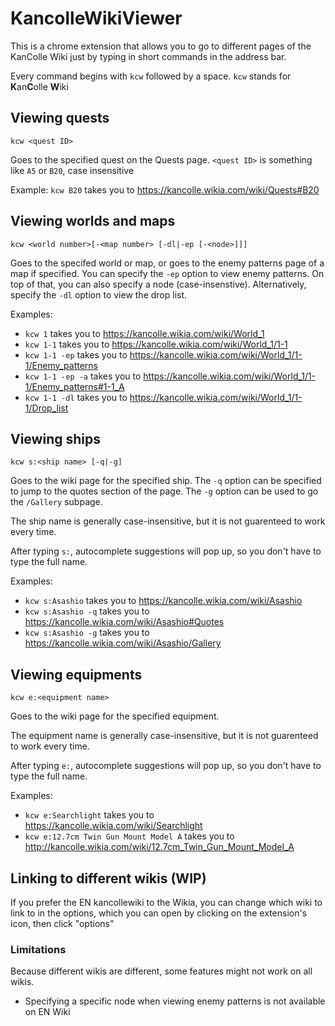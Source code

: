 # KancolleWikiViewer

This is a chrome extension that allows you to go to different pages of the KanColle Wiki just by typing in short commands in the address bar.

Every command begins with `kcw` followed by a space. `kcw` stands for **K**an**C**olle **W**iki

## Viewing quests

    kcw <quest ID>

Goes to the specified quest on the Quests page. `<quest ID>` is something like `A5` or `B20`, case insensitive

Example: `kcw B20` takes you to https://kancolle.wikia.com/wiki/Quests#B20

## Viewing worlds and maps

    kcw <world number>[-<map number> [-dl|-ep [-<node>]]]

Goes to the specifed world or map, or goes to the enemy patterns page of a map if specified. You can specify the `-ep` option to view enemy patterns. On top of that, you can also specify a node (case-insenstive). Alternatively, specify the `-dl` option to view the drop list.

Examples:

- `kcw 1` takes you to https://kancolle.wikia.com/wiki/World_1
- `kcw 1-1` takes you to https://kancolle.wikia.com/wiki/World_1/1-1
- `kcw 1-1 -ep` takes you to https://kancolle.wikia.com/wiki/World_1/1-1/Enemy_patterns
- `kcw 1-1 -ep -a` takes you to https://kancolle.wikia.com/wiki/World_1/1-1/Enemy_patterns#1-1_A
- `kcw 1-1 -dl` takes you to https://kancolle.wikia.com/wiki/World_1/1-1/Drop_list

## Viewing ships

    kcw s:<ship name> [-q|-g]

Goes to the wiki page for the specified ship. The `-q` option can be specified to jump to the quotes section of the page. The `-g` option can be used to go the `/Gallery` subpage.

The ship name is generally case-insensitive, but it is not guarenteed to work every time.

After typing `s:`, autocomplete suggestions will pop up, so you don't have to type the full name.

Examples:

- `kcw s:Asashio` takes you to https://kancolle.wikia.com/wiki/Asashio
- `kcw s:Asashio -q` takes you to https://kancolle.wikia.com/wiki/Asashio#Quotes
- `kcw s:Asashio -g` takes you to https://kancolle.wikia.com/wiki/Asashio/Gallery

## Viewing equipments

    kcw e:<equipment name>

Goes to the wiki page for the specified equipment.

The equipment name is generally case-insensitive, but it is not guarenteed to work every time.

After typing `e:`, autocomplete suggestions will pop up, so you don't have to type the full name.

Examples:

- `kcw e:Searchlight` takes you to https://kancolle.wikia.com/wiki/Searchlight
- `kcw e:12.7cm Twin Gun Mount Model A` takes you to http://kancolle.wikia.com/wiki/12.7cm_Twin_Gun_Mount_Model_A

## Linking to different wikis (WIP)

If you prefer the EN kancollewiki to the Wikia, you can change which wiki to link to in the options, which you can open by clicking on the extension's icon, then click "options"

### Limitations

Because different wikis are different, some features might not work on all wikis.

- Specifying a specific node when viewing enemy patterns is not available on EN Wiki